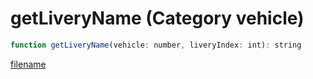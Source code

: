 # getLiveryName (Category vehicle)

```js
function getLiveryName(vehicle: number, liveryIndex: int): string
```

[filename](getLiveryName_m.md ':include')